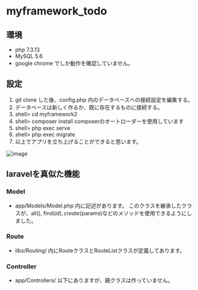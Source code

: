 # myframework_todo

## 環境
- php 7.3.13
- MySQL 5.6
- google chrome でしか動作を確認していません。

## 設定
1. git clone した後、config.php 内のデータベースへの接続設定を編集する。
2. データベースは新しく作るか、既に存在するものに接続する。
3. shell> cd myframework2
4. shell> composer install
composerのオートローダーを使用しています
5. shell> php exec serve
6. shell> php exec migrate
7. 以上でアプリを立ち上げることができると思います。

![image](https://i.gyazo.com/afa29ab1516dbe21832820635ab1f7dc.png)

## laravelを真似た機能
### Model
- app/Models/Model.php 内に記述があります。
このクラスを継承したクラスが、all(), find($id), create($params)などのメソッドを使用できるようにしました。


### Route
- libs/Routing/ 内にRouteクラスとRouteListクラスが定義してあります。


### Controller
- app/Controllers/ 以下にありますが、親クラスは作っていません。


